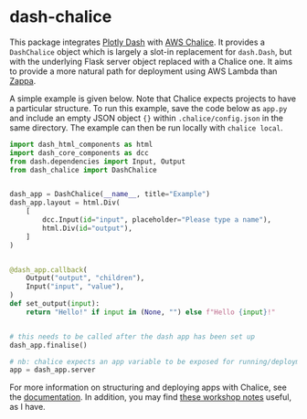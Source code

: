 # dash-chalice

This package integrates [Plotly Dash](https://dash.plotly.com/) with [AWS Chalice](https://github.com/aws/chalice). It provides a `DashChalice` object which is largely a slot-in replacement for `dash.Dash`, but with the underlying Flask server object replaced with a Chalice one. It aims to provide a more natural path for deployment using AWS Lambda than [Zappa](https://github.com/zappa/Zappa).

A simple example is given below. Note that Chalice expects projects to have a particular structure. To run this example, save the code below as `app.py` and include an empty JSON object `{}` within `.chalice/config.json` in the same directory. The example can then be run locally with `chalice local`.

```python
import dash_html_components as html
import dash_core_components as dcc
from dash.dependencies import Input, Output
from dash_chalice import DashChalice


dash_app = DashChalice(__name__, title="Example")
dash_app.layout = html.Div(
    [
        dcc.Input(id="input", placeholder="Please type a name"),
        html.Div(id="output"),
    ]
)


@dash_app.callback(
    Output("output", "children"),
    Input("input", "value"),
)
def set_output(input):
    return "Hello!" if input in (None, "") else f"Hello {input}!"


# this needs to be called after the dash app has been set up
dash_app.finalise()

# nb: chalice expects an app variable to be exposed for running/deployment
app = dash_app.server
```

For more information on structuring and deploying apps with Chalice, see the [documentation](https://aws.github.io/chalice/). In addition, you may find [these workshop notes](https://chalice-workshop.readthedocs.io/en/latest/index.html) useful, as I have.
